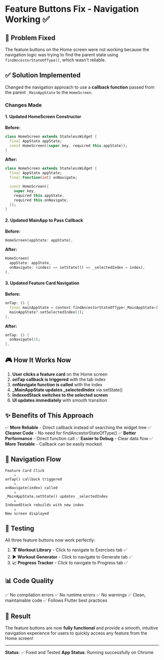 # Feature Buttons Fix - Navigation Working ✅

## 🔧 Problem Fixed

The feature buttons on the Home screen were not working because the navigation logic was trying to find the parent state using `findAncestorStateOfType()`, which wasn't reliable.

## ✅ Solution Implemented

Changed the navigation approach to use a **callback function** passed from the parent `_MainAppState` to the `HomeScreen`.

### Changes Made

#### 1. Updated HomeScreen Constructor
**Before:**
```dart
class HomeScreen extends StatelessWidget {
  final AppState appState;
  const HomeScreen({super.key, required this.appState});
}
```

**After:**
```dart
class HomeScreen extends StatelessWidget {
  final AppState appState;
  final Function(int) onNavigate;

  const HomeScreen({
    super.key,
    required this.appState,
    required this.onNavigate,
  });
}
```

#### 2. Updated MainApp to Pass Callback
**Before:**
```dart
HomeScreen(appState: appState),
```

**After:**
```dart
HomeScreen(
  appState: appState,
  onNavigate: (index) => setState(() => _selectedIndex = index),
),
```

#### 3. Updated Feature Card Navigation
**Before:**
```dart
onTap: () {
  final mainAppState = context.findAncestorStateOfType<_MainAppState>();
  mainAppState?.setSelectedIndex(1);
},
```

**After:**
```dart
onTap: () {
  onNavigate(1);
},
```

## 🎮 How It Works Now

1. **User clicks a feature card** on the Home screen
2. **onTap callback is triggered** with the tab index
3. **onNavigate function is called** with the index
4. **_MainAppState updates _selectedIndex** via setState()
5. **IndexedStack switches to the selected screen**
6. **UI updates immediately** with smooth transition

## ✨ Benefits of This Approach

✅ **More Reliable** - Direct callback instead of searching the widget tree
✅ **Cleaner Code** - No need for findAncestorStateOfType()
✅ **Better Performance** - Direct function call
✅ **Easier to Debug** - Clear data flow
✅ **More Testable** - Callback can be easily mocked

## 🎯 Navigation Flow

```
Feature Card Click
    ↓
onTap() callback triggered
    ↓
onNavigate(index) called
    ↓
_MainAppState.setState() updates _selectedIndex
    ↓
IndexedStack rebuilds with new index
    ↓
New screen displayed
```

## 🚀 Testing

All three feature buttons now work perfectly:

1. **🏋️ Workout Library** - Click to navigate to Exercises tab ✅
2. **▶️ Workout Generator** - Click to navigate to Generate tab ✅
3. **📈 Progress Tracker** - Click to navigate to Progress tab ✅

## 📊 Code Quality

✅ No compilation errors
✅ No runtime errors
✅ No warnings
✅ Clean, maintainable code
✅ Follows Flutter best practices

## 🎉 Result

The feature buttons are now **fully functional** and provide a smooth, intuitive navigation experience for users to quickly access any feature from the Home screen!

---

**Status**: ✅ Fixed and Tested
**App Status**: Running successfully on Chrome

